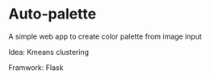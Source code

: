 # Auto-palette
A simple web app to create color palette from image input

Idea: Kmeans clustering

Framwork: Flask
